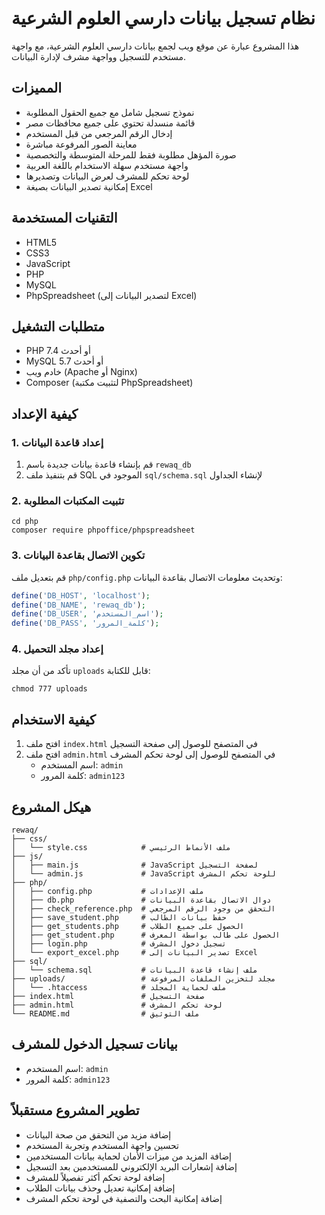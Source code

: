 # نظام تسجيل بيانات دارسي العلوم الشرعية

هذا المشروع عبارة عن موقع ويب لجمع بيانات دارسي العلوم الشرعية، مع واجهة مستخدم للتسجيل وواجهة مشرف لإدارة البيانات.

## المميزات

- نموذج تسجيل شامل مع جميع الحقول المطلوبة
- قائمة منسدلة تحتوي على جميع محافظات مصر
- إدخال الرقم المرجعي من قبل المستخدم
- معاينة الصور المرفوعة مباشرة
- صورة المؤهل مطلوبة فقط للمرحلة المتوسطة والتخصصية
- واجهة مستخدم سهلة الاستخدام باللغة العربية
- لوحة تحكم للمشرف لعرض البيانات وتصديرها
- إمكانية تصدير البيانات بصيغة Excel

## التقنيات المستخدمة

- HTML5
- CSS3
- JavaScript
- PHP
- MySQL
- PhpSpreadsheet (لتصدير البيانات إلى Excel)

## متطلبات التشغيل

- PHP 7.4 أو أحدث
- MySQL 5.7 أو أحدث
- خادم ويب (Apache أو Nginx)
- Composer (لتثبيت مكتبة PhpSpreadsheet)

## كيفية الإعداد

### 1. إعداد قاعدة البيانات

1. قم بإنشاء قاعدة بيانات جديدة باسم `rewaq_db`
2. قم بتنفيذ ملف SQL الموجود في `sql/schema.sql` لإنشاء الجداول

### 2. تثبيت المكتبات المطلوبة

```
cd php
composer require phpoffice/phpspreadsheet
```

### 3. تكوين الاتصال بقاعدة البيانات

قم بتعديل ملف `php/config.php` وتحديث معلومات الاتصال بقاعدة البيانات:

```php
define('DB_HOST', 'localhost');
define('DB_NAME', 'rewaq_db');
define('DB_USER', 'اسم_المستخدم');
define('DB_PASS', 'كلمة_المرور');
```

### 4. إعداد مجلد التحميل

تأكد من أن مجلد `uploads` قابل للكتابة:

```
chmod 777 uploads
```

## كيفية الاستخدام

1. افتح ملف `index.html` في المتصفح للوصول إلى صفحة التسجيل
2. افتح ملف `admin.html` في المتصفح للوصول إلى لوحة تحكم المشرف
   - اسم المستخدم: `admin`
   - كلمة المرور: `admin123`

## هيكل المشروع

```
rewaq/
├── css/
│   └── style.css            # ملف الأنماط الرئيسي
├── js/
│   ├── main.js              # JavaScript لصفحة التسجيل
│   └── admin.js             # JavaScript للوحة تحكم المشرف
├── php/
│   ├── config.php           # ملف الإعدادات
│   ├── db.php               # دوال الاتصال بقاعدة البيانات
│   ├── check_reference.php  # التحقق من وجود الرقم المرجعي
│   ├── save_student.php     # حفظ بيانات الطالب
│   ├── get_students.php     # الحصول على جميع الطلاب
│   ├── get_student.php      # الحصول على طالب بواسطة المعرف
│   ├── login.php            # تسجيل دخول المشرف
│   └── export_excel.php     # تصدير البيانات إلى Excel
├── sql/
│   └── schema.sql           # ملف إنشاء قاعدة البيانات
├── uploads/                 # مجلد لتخزين الملفات المرفوعة
│   └── .htaccess            # ملف لحماية المجلد
├── index.html               # صفحة التسجيل
├── admin.html               # لوحة تحكم المشرف
└── README.md                # ملف التوثيق
```

## بيانات تسجيل الدخول للمشرف

- اسم المستخدم: `admin`
- كلمة المرور: `admin123`

## تطوير المشروع مستقبلاً

- إضافة مزيد من التحقق من صحة البيانات
- تحسين واجهة المستخدم وتجربة المستخدم
- إضافة المزيد من ميزات الأمان لحماية بيانات المستخدمين
- إضافة إشعارات البريد الإلكتروني للمستخدمين بعد التسجيل
- إضافة لوحة تحكم أكثر تفصيلاً للمشرف
- إضافة إمكانية تعديل وحذف بيانات الطلاب
- إضافة إمكانية البحث والتصفية في لوحة تحكم المشرف
